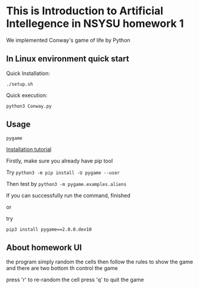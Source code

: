 # This is Introduction to Artificial Intellegence in NSYSU homework 1

We implemented Conway's game of life by Python

## In Linux environment quick start

Quick Installation:
```
./setup.sh
```

Quick execution:
```
python3 Conway.py
```

## Usage

`pygame`

[Installation tutorial](https://stackoverflow.com/questions/51793198/pip3-install-pygame-not-working)

Firstly, make sure you already have pip tool

Try `python3 -m pip install -U pygame --user`

Then test by `python3 -m pygame.examples.aliens`

If you can successfully run the command, finished

or

try

`pip3 install pygame==2.0.0.dev10`

## About homework UI

the program simply random the cells then follow the rules to show the game
and there are two bottom th control the game

press 'r' to re-random the cell 
press 'q' to quit the game

